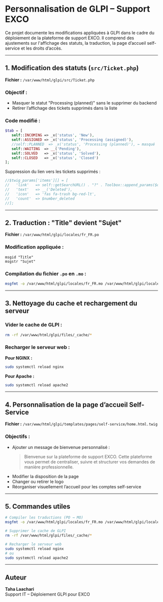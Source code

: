 # Personnalisation de GLPI – Support EXCO

Ce projet documente les modifications appliquées à GLPI dans le cadre du déploiement de la plateforme de support EXCO. Il comprend des ajustements sur l'affichage des statuts, la traduction, la page d’accueil self-service et les droits d’accès.

---

## 1. Modification des statuts (`src/Ticket.php`)

**Fichier :** `/var/www/html/glpi/src/Ticket.php`

### Objectif :
- Masquer le statut "Processing (planned)" sans le supprimer du backend
- Retirer l’affichage des tickets supprimés dans la liste

### Code modifié :

```php
$tab = [
   self::INCOMING => _x('status', 'New'),
   self::ASSIGNED => _x('status', 'Processing (assigned)'),
   //self::PLANNED  => _x('status', 'Processing (planned)'), ← masqué
   self::WAITING  => __('Pending'),
   self::SOLVED   => _x('status', 'Solved'),
   self::CLOSED   => _x('status', 'Closed')
];
```

Suppression du lien vers les tickets supprimés :

```php
//$twig_params['items'][] = [
//   'link'   => self::getSearchURL() . "?" . Toolbox::append_params($options),
//   'text'   => __('Deleted'),
//   'icon'   => 'fas fa-trash bg-red-lt',
//   'count'  => $number_deleted
//];
```

---

## 2. Traduction : "Title" devient "Sujet"

**Fichier :** `/var/www/html/glpi/locales/fr_FR.po`

### Modification appliquée :

```po
msgid "Title"
msgstr "Sujet"
```

### Compilation du fichier `.po` en `.mo` :

```bash
msgfmt -o /var/www/html/glpi/locales/fr_FR.mo /var/www/html/glpi/locales/fr_FR.po
```

---

## 3. Nettoyage du cache et rechargement du serveur

### Vider le cache de GLPI :

```bash
rm -rf /var/www/html/glpi/files/_cache/*
```

### Recharger le serveur web :

**Pour NGINX :**
```bash
sudo systemctl reload nginx
```

**Pour Apache :**
```bash
sudo systemctl reload apache2
```

---

## 4. Personnalisation de la page d’accueil Self-Service

**Fichier :** `/var/www/html/glpi/templates/pages/self-service/home.html.twig`

### Objectifs :
- Ajouter un message de bienvenue personnalisé :
  > Bienvenue sur la plateforme de support EXCO. Cette plateforme vous permet de centraliser, suivre et structurer vos demandes de manière professionnelle.
- Modifier la disposition de la page
- Changer ou retirer le logo
- Réorganiser visuellement l’accueil pour les comptes self-service

---

## 5. Commandes utiles

```bash
# Compiler les traductions (PO → MO)
msgfmt -o /var/www/html/glpi/locales/fr_FR.mo /var/www/html/glpi/locales/fr_FR.po

# Supprimer le cache de GLPI
rm -rf /var/www/html/glpi/files/_cache/*

# Recharger le serveur web
sudo systemctl reload nginx
# ou
sudo systemctl reload apache2
```

---

## Auteur

**Taha Laachari**  
Support IT – Déploiement GLPI pour EXCO

